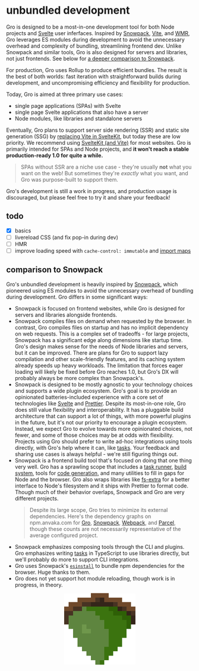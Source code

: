 # unbundled development

Gro is designed to be a most-in-one development tool for both Node projects and
[Svelte](https://github.com/sveltejs/svelte) user inferfaces.
Inspired by [Snowpack](https://github.com/pikapkg/snowpack),
[Vite](https://github.com/vitejs/vite), and [WMR](https://github.com/preactjs/wmr),
Gro leverages ES modules during development
to avoid the unnecessary overhead and complexity of bundling,
streamlining frontend dev.
Unlike Snowpack and similar tools,
Gro is also designed for servers and libraries, not just frontends.
See below for [a deeper comparison to Snowpack](#comparison-to-snowpack).

For production, Gro uses Rollup to produce efficient bundles.
The result is the best of both worlds:
fast iteration with straightforward builds during development,
and uncompromising efficiency and flexibility for production.

Today, Gro is aimed at three primary use cases:

- single page applications (SPAs) with Svelte
- single page Svelte applications that also have a server
- Node modules, like libraries and standalone servers

Eventually, Gro plans to support
server side rendering (SSR) and static site generation (SSG)
by [replacing Vite in SvelteKit](https://github.com/feltcoop/gro/issues/106),
but today these are low priority.
We recommend using [SvelteKit (and Vite)](https://github.com/sveltejs/kit) for most websites.
Gro is primarily intended for SPAs and Node projects,
and **it won't reach a stable production-ready 1.0 for quite a while.**

> SPAs without SSR are a niche use case - they're usually **not** what you want on the web!
> But sometimes they're _exactly_ what you want, and Gro was purpose-built to support them.

Gro's development is still a work in progress, and production usage is discouraged,
but please feel free to try it and share your feedback!

## todo

- [x] basics
- [ ] livereload CSS (and fix pop-in during dev)
- [ ] HMR
- [ ] improve loading speed with `cache-control: immutable` and
      [import maps](https://github.com/WICG/import-maps/)

## comparison to Snowpack

Gro's unbundled development is heavily inspired by [Snowpack](https://github.com/pikapkg/snowpack),
which pioneered using ES modules to avoid the unnecessary overhead of bundling during development.
Gro differs in some significant ways:

- Snowpack is focused on frontend websites,
  while Gro is designed for servers and libraries alongside frontends.
- Snowpack compiles files on demand when requested by the browser.
  In contrast, Gro compiles files on startup and has no implicit dependency on web requests.
  This is a complex set of tradeoffs - for large projects,
  Snowpack has a significant edge along dimensions like startup time.
  Gro's design makes sense for the needs of Node libraries and servers,
  but it can be improved.
  There are plans for Gro to support lazy compilation and other scale-friendly features,
  and its caching system already speeds up heavy workloads.
  The limitation that forces eager loading will likely be fixed before Gro reaches 1.0,
  but Gro's DX will probably always be more complex than Snowpack's.
- Snowpack is designed to be mostly agnostic to your technology choices
  and supports a wide plugin ecosystem.
  Gro's goal is to provide an opinionated batteries-included experience
  with a core set of technologies like
  [Svelte](https://github.com/sveltejs/svelte) and [Prettier](https://github.com/prettier/prettier).
  Despite its most-in-one role,
  Gro does still value flexibility and interoperability.
  It has a pluggable build architecture that can support a lot of things,
  with more powerful plugins in the future,
  but it's not our priority to encourage a plugin ecosystem.
  Instead, we expect Gro to evolve towards more opinionated choices, not fewer,
  and some of those choices may be at odds with flexibility.
  Projects using Gro should prefer to write ad-hoc integrations using tools directly,
  with Gro's help where it can, like [tasks](../task).
  Your feedback and sharing use cases is always helpful -
  we're still figuring things out.
- Snowpack is a frontend build tool that's focused on doing that one thing very well.
  Gro has a sprawling scope that includes
  a [task runner](../task), [build system](../build), tools for [code generation](../gen),
  and many utilities to fill in gaps for Node and the browser.
  Gro also wraps libraries like [fs-extra](https://github.com/jprichardson/node-fs-extra)
  for a better interface to Node's filesystem and it ships with Prettier to format code.
  Though much of their behavior overlaps, Snowpack and Gro are very different projects.
  > Despite its large scope, Gro tries to minimize its external dependencies.
  > Here's the dependency graphs on npm.anvaka.com for
  > [Gro](https://npm.anvaka.com/#/view/2d/%2540feltcoop%252Fgro),
  > [Snowpack](https://npm.anvaka.com/#/view/2d/snowpack),
  > [Webpack](https://npm.anvaka.com/#/view/2d/webpack),
  > and [Parcel](https://npm.anvaka.com/#/view/2d/parcel),
  > though these counts are not necessarily representative of the average configured project.
- Snowpack emphasizes composing tools through the CLI and plugins.
  Gro emphasizes writing [tasks](./tasks.md) in TypeScript to use libraries directly,
  but we'll probably do more to support CLI integrations.
- Gro uses Snowpack's [`esinstall`](https://github.com/snowpackjs/snowpack/tree/main/esinstall)
  to bundle npm dependencies for the browser. Huge thanks to them.
- Gro does not yet support hot module reloading, though work is in progress, in theory.

<p align="center">
  <a href="https://github.com/feltcoop/gro">
    <img src="/src/client/favicon.png" width="192" height="192">
  </a>
</p>
